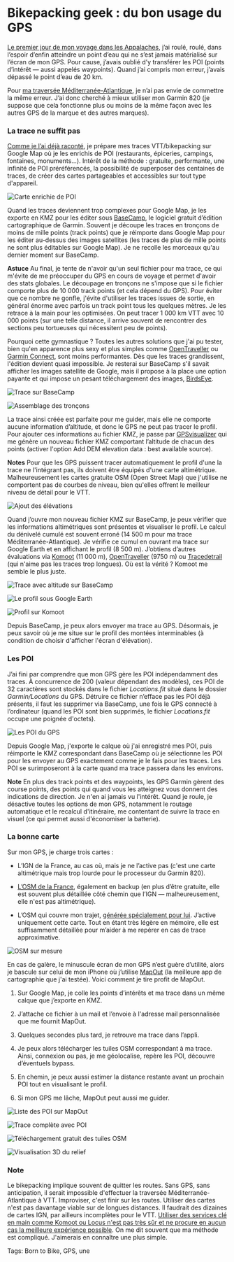 # Bikepacking geek : du bon usage du GPS

[Le premier jour de mon voyage dans les Appalaches](https://tcrouzet.com/2019/05/26/bikepacking-dans-les-smoky-mountains/), j’ai roulé, roulé, dans l’espoir d’enfin atteindre un point d’eau qui ne s’est jamais matérialisé sur l’écran de mon GPS. Pour cause, j’avais oublié d’y transférer les POI (points d’intérêt — aussi appelés waypoints). Quand j’ai compris mon erreur, j’avais dépassé le point d’eau de 20 km.<span id="more-52051"></span>

Pour [ma traversée Méditerranée-Atlantique](https://tcrouzet.com/2019/04/12/bikepacking-mediterranee-atlantique/), je n’ai pas envie de commettre la même erreur. J’ai donc cherché à mieux utiliser mon Garmin 820 (je suppose que cela fonctionne plus ou moins de la même façon avec les autres GPS de la marque et des autres marques).

### La trace ne suffit pas

[Comme je l’ai déjà raconté](https://tcrouzet.com/2019/03/21/randos-vtt-ou-autres-comment-creer-une-trace-gpx/), je prépare mes traces VTT/bikepacking sur Google Map où je les enrichis de POI (restaurants, épiceries, campings, fontaines, monuments…). Intérêt de la méthode : gratuite, performante, une infinité de POI préréférencés, la possibilité de superposer des centaines de traces, de créer des cartes partageables et accessibles sur tout type d'appareil.

![Carte enrichie de POI](https://tcrouzet.com/images_tc/2019/08/geek1-600x313.jpg)

Quand les traces deviennent trop complexes pour Google Map, je les exporte en KMZ pour les éditer sous [BaseCamp](https://www.garmin.com/fr-FR/shop/downloads/basecamp), le logiciel gratuit d’édition cartographique de Garmin. Souvent je découpe les traces en tronçons de moins de mille points (track points) que je réimporte dans Google Map pour les éditer au-dessus des images satellites (les traces de plus de mille points ne sont plus éditables sur Google Map). Je ne recolle les morceaux qu'au dernier moment sur BaseCamp.

**Astuce** Au final, je tente de n'avoir qu'un seul fichier pour ma trace, ce qui m'évite de me préoccuper du GPS en cours de voyage et permet d'avoir des stats globales. Le découpage en tronçons ne s'impose que si le fichier comporte plus de 10 000 track points (et cela dépend du GPS). Pour éviter que ce nombre ne gonfle, j'évite d'utiliser les traces issues de sortie, en général énorme avec parfois un track point tous les quelques mètres. Je les retrace à la main pour les optimisées. On peut tracer 1 000 km VTT avec 10 000 points (sur une telle distance, il arrive souvent de rencontrer des sections peu tortueuses qui nécessitent peu de points).

Pourquoi cette gymnastique ? Toutes les autres solutions que j'ai pu tester, bien qu'en apparence plus sexy et plus simples comme [OpenTraveller](https://www.opentraveller.net/) ou [Garmin Connect](https://connect.garmin.com/modern/courses), sont moins performantes. Dès que les traces grandissent, l'édition devient quasi impossible. Je resterai sur BaseCamp s'il savait afficher les images satellite de Google, mais il propose à la place une option payante et qui impose un pesant téléchargement des images, [BirdsEye](https://buy.garmin.com/fr-FR/FR/p/70144).

![Trace sur BaseCamp](https://tcrouzet.com/images_tc/2019/08/geek2-600x375.jpg)

![Assemblage des tronçons](https://tcrouzet.com/images_tc/2019/08/geek3-600x327.jpg)

La trace ainsi créée est parfaite pour me guider, mais elle ne comporte aucune information d’altitude, et donc le GPS ne peut pas tracer le profil. Pour ajouter ces informations au fichier KMZ, je passe par [GPSvisualizer](https://www.gpsvisualizer.com/map_input?form=googleearth) qui me génère un nouveau fichier KMZ comportant l’altitude de chacun des points (activer l'option Add DEM elevation data : best available source).

**Notes** Pour que les GPS puissent tracer automatiquement le profil d'une la trace ne l'intégrant pas, ils doivent être équipés d'une carte altimétrique. Malheureusement les cartes gratuite OSM (Open Street Map) que j'utilise ne comportent pas de courbes de niveau, bien qu'elles offrent le meilleur niveau de détail pour le VTT.

![Ajout des élévations](https://tcrouzet.com/images_tc/2019/08/geek4-600x291.jpg)

Quand j’ouvre mon nouveau fichier KMZ sur BaseCamp, je peux vérifier que les informations altimétriques sont présentes et visualiser le profil. Le calcul du dénivelé cumulé est souvent erroné (14 500 m pour ma trace Méditerranée-Atlantique). Je vérifie ce cumul en ouvrant ma trace sur Google Earth et en affichant le profil (8 500 m). J’obtiens d’autres évaluations via [Komoot](https://www.komoot.com/tour/84426566) (11 000 m), [OpenTraveller](https://www.opentraveller.net/) (9750 m) ou [Tracedetrail](https://tracedetrail.fr/) (qui n'aime pas les traces trop longues). Où est la vérité ? Komoot me semble le plus juste.

![Trace avec altitude sur BaseCamp](https://tcrouzet.com/images_tc/2019/08/geek5-600x402.jpg)

![Le profil sous Google Earth](https://tcrouzet.com/images_tc/2019/08/geek6-600x387.jpg)

![Profil sur Komoot](https://tcrouzet.com/images_tc/2019/08/geek7-600x376.jpg)

Depuis BaseCamp, je peux alors envoyer ma trace au GPS. Désormais, je peux savoir où je me situe sur le profil des montées interminables (à condition de choisir d'afficher l'écran d'élévation).

### Les POI

J’ai fini par comprendre que mon GPS gère les POI indépendamment des traces. À concurrence de 200 (valeur dépendant des modèles), ces POI de 32 caractères sont stockés dans le fichier *Locations.fit* situé dans le dossier *Garmin/Locations* du GPS. Détruire ce fichier n’efface pas les POI déjà présents, il faut les supprimer via BaseCamp, une fois le GPS connecté à l’ordinateur (quand les POI sont bien supprimés, le fichier *Locations.fit* occupe une poignée d'octets).

![Les POI du GPS](https://tcrouzet.com/images_tc/2019/08/geek8-600x375.jpg)

Depuis Google Map, j'exporte le calque où j'ai enregistré mes POI, puis réimporte le KMZ correspondant dans BaseCamp où je sélectionne les POI pour les envoyer au GPS exactement comme je le fais pour les traces. Les POI se surimposeront à la carte quand ma trace passera dans les environs.

**Note** En plus des track points et des waypoints, les GPS Garmin gèrent des course points, des points qui quand vous les atteignez vous donnent des indications de direction. Je n'en ai jamais vu l'intérêt. Quand je roule, je désactive toutes les options de mon GPS, notamment le routage automatique et le recalcul d'itinéraire, me contentant de suivre la trace en visuel (ce qui permet aussi d'économiser la batterie).

### La bonne carte

Sur mon GPS, je charge trois cartes :

- L’IGN de la France, au cas où, mais je ne l’active pas (c'est une carte altimétrique mais trop lourde pour le processeur du Garmin 820).

- [L’OSM de la France](https://www.freizeitkarte-osm.de/garmin/en/france.html), également en backup (en plus d’être gratuite, elle est souvent plus détaillée côté chemin que l’IGN — malheureusement, elle n'est pas altimétrique).

- L’OSM qui couvre mon trajet, [générée spécialement pour lui](http://garmin.openstreetmap.nl/). J’active uniquement cette carte. Tout en étant très légère en mémoire, elle est suffisamment détaillée pour m’aider à me repérer en cas de trace approximative.

![OSM sur mesure](https://tcrouzet.com/images_tc/2019/08/geekgps1-600x324.jpg)

En cas de galère, le minuscule écran de mon GPS n’est guère d’utilité, alors je bascule sur celui de mon iPhone où j’utilise [MapOut](https://mapout.app/) (la meilleure app de cartographie que j'ai testée). Voici comment je tire profit de MapOut.

1. Sur Google Map, je colle les points d’intérêts et ma trace dans un même calque que j’exporte en KMZ.

2. J’attache ce fichier à un mail et l’envoie à l'adresse mail personnalisée que me fournit MapOut.

3. Quelques secondes plus tard, je retrouve ma trace dans l’appli.

4. Je peux alors télécharger les tuiles OSM correspondant à ma trace. Ainsi, connexion ou pas, je me géolocalise, repère les POI, découvre d’éventuels bypass.

5. En chemin, je peux aussi estimer la distance restante avant un prochain POI tout en visualisant le profil.

6. Si mon GPS me lâche, MapOut peut aussi me guider.

![Liste des POI sur MapOut](https://tcrouzet.com/images_tc/2019/08/IMG_5661-253x450.jpg)

![Trace complète avec POI](https://tcrouzet.com/images_tc/2019/08/IMG_5662-253x450.jpg)

![Téléchargement gratuit des tuiles OSM](https://tcrouzet.com/images_tc/2019/08/IMG_5663-253x450.jpg)

![Visualisation 3D du relief](https://tcrouzet.com/images_tc/2019/08/IMG_5664-253x450.jpg)

### Note

Le bikepacking implique souvent de quitter les routes. Sans GPS, sans anticipation, il serait impossible d'effectuer la traversée Méditerranée-Atlantique à VTT. Improviser, c'est finir sur les routes. Utiliser des cartes n'est pas davantage viable sur de longues distances. Il faudrait des dizaines de cartes IGN, par ailleurs incomplètes pour le VTT. [Utiliser des services clé en main comme Komoot ou Locus n'est pas très sûr et ne procure en aucun cas la meilleure expérience possible](https://tcrouzet.com/2019/09/11/vtt-gravel-bikepacking-que-vaut-le-routage-automatique/). On me dit souvent que ma méthode est compliqué. J'aimerais en connaître une plus simple.

Tags: Born to Bike, GPS, une